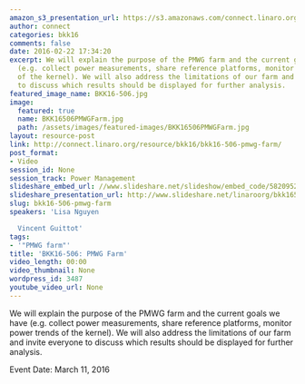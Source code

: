 ```yaml
---
amazon_s3_presentation_url: https://s3.amazonaws.com/connect.linaro.org/bkk16/Presentations/Friday/BKK16-506.pdf
author: connect
categories: bkk16
comments: false
date: 2016-02-22 17:34:20
excerpt: We will explain the purpose of the PMWG farm and the current goals we have
  (e.g. collect power measurements, share reference platforms, monitor power trends
  of the kernel). We will also address the limitations of our farm and invite everyone
  to discuss which results should be displayed for further analysis.
featured_image_name: BKK16-506.jpg
image:
  featured: true
  name: BKK16506PMWGFarm.jpg
  path: /assets/images/featured-images/BKK16506PMWGFarm.jpg
layout: resource-post
link: http://connect.linaro.org/resource/bkk16/bkk16-506-pmwg-farm/
post_format:
- Video
session_id: None
session_track: Power Management
slideshare_embed_url: //www.slideshare.net/slideshow/embed_code/58209528
slideshare_presentation_url: http://www.slideshare.net/linaroorg/bkk16506-pmwg-farm
slug: bkk16-506-pmwg-farm
speakers: 'Lisa Nguyen

  Vincent Guittot'
tags:
- '"PMWG farm"'
title: 'BKK16-506: PMWG Farm'
video_length: 00:00
video_thumbnail: None
wordpress_id: 3487
youtube_video_url: None
---
```


We will explain the purpose of the PMWG farm and the current goals we have (e.g. collect power measurements, share reference platforms, monitor power trends of the kernel). We will also address the limitations of our farm and invite everyone to discuss which results should be displayed for further analysis.

Event Date: March 11, 2016